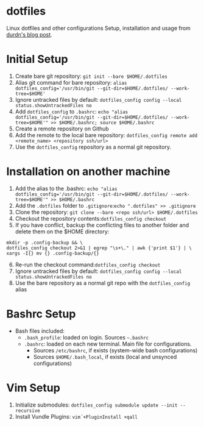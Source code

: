 # dotfiles
Linux dotfiles and other configurations
Setup, installation and usage from [durdn's blog post](https://www.atlassian.com/git/tutorials/dotfiles).

# Initial Setup
1. Create bare git repository: `git init --bare $HOME/.dotfiles`
2. Alias git command for bare repository: `alias dotfiles_config='/usr/bin/git --git-dir=$HOME/.dotfiles/ --work-tree=$HOME'`
3. Ignore untracked files by default: `dotfiles_config config --local status.showUntrackedFiles no`
4. Add `dotfiles_config` to `.bashrc`: `echo "alias dotfiles_config='/usr/bin/git --git-dir=$HOME/.dotfiles/ --work-tree=$HOME'" >> $HOME/.bashrc; source $HOME/.bashrc`
5. Create a remote repository on Github
6. Add the remote to the local bare repository: `dotfiles_config remote add <remote_name> <repository ssh/url>`
7. Use the `dotfiles_config` repository as a normal git repository.

# Installation on another machine
1. Add the alias to the .bashrc: `echo "alias dotfiles_config='/usr/bin/git --git-dir=$HOME/.dotfiles/ --work-tree=$HOME'" >> $HOME/.bashrc`
2. Add the `.dotfiles` folder to `.gitignore`:`echo ".dotfiles" >> .gitignore`
3. Clone the repository: `git clone --bare <repo ssh/url> $HOME/.dotfiles`
4. Checkout the repository contents:`dotfiles_config checkout`
5. If you have conflict, backup the conflicting files to another folder and delete them on the $HOME directory:
```
mkdir -p .config-backup && \
dotfiles_config checkout 2>&1 | egrep "\s+\." | awk {'print $1'} | \
xargs -I{} mv {} .config-backup/{}
```
6. Re-run the checkout command:`dotfiles_config checkout`
7. Ignore untracked files by default: `dotfiles_config config --local status.showUntrackedFiles no`
8. Use the bare repository as a normal git repo with the `dotfiles_config` alias

# Bashrc Setup
- Bash files included:
	- `.bash_profile`: loaded on login. Sources `~.bashrc`
	- `.bashrc`: loaded on each new terminal. Main file for configurations.
		- Sources `/etc/bashrc`, if exists (system-wide bash configurations)
		- Sources `$HOME/.bash_local`, if exists (local and unsynced configurations)

# Vim Setup
1. Initialize submodules: `dotfiles_config submodule update --init --recursive`
2. Install Vundle Plugins: `vim´+PluginInstall +qall`
